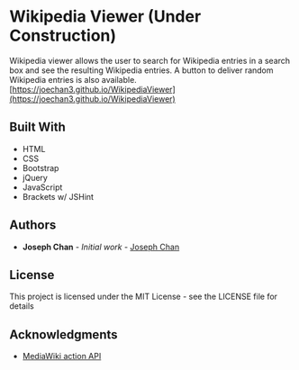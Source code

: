 # Wikipedia Viewer (Under Construction)

Wikipedia viewer allows the user to search for Wikipedia entries in a search box and see the resulting Wikipedia entries. A button to deliver random Wikipedia entries is also available.
[https://joechan3.github.io/WikipediaViewer](https://joechan3.github.io/WikipediaViewer)

## Built With

* HTML
* CSS
* Bootstrap
* jQuery
* JavaScript
* Brackets w/ JSHint

## Authors

* **Joseph Chan** - *Initial work* - [Joseph Chan](https://github.com/joechan3)

## License

This project is licensed under the MIT License - see the LICENSE file for details

## Acknowledgments

* [MediaWiki action API](https://www.mediawiki.org/wiki/API:Main_page)


